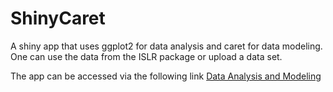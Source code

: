 # ShinyCaret
A shiny app that uses ggplot2 for data analysis and caret for data modeling. One can use the data from the ISLR package or upload a data set.

The app can be accessed via the following link [Data Analysis and Modeling](https://bastien.shinyapps.io/firstapp/)


